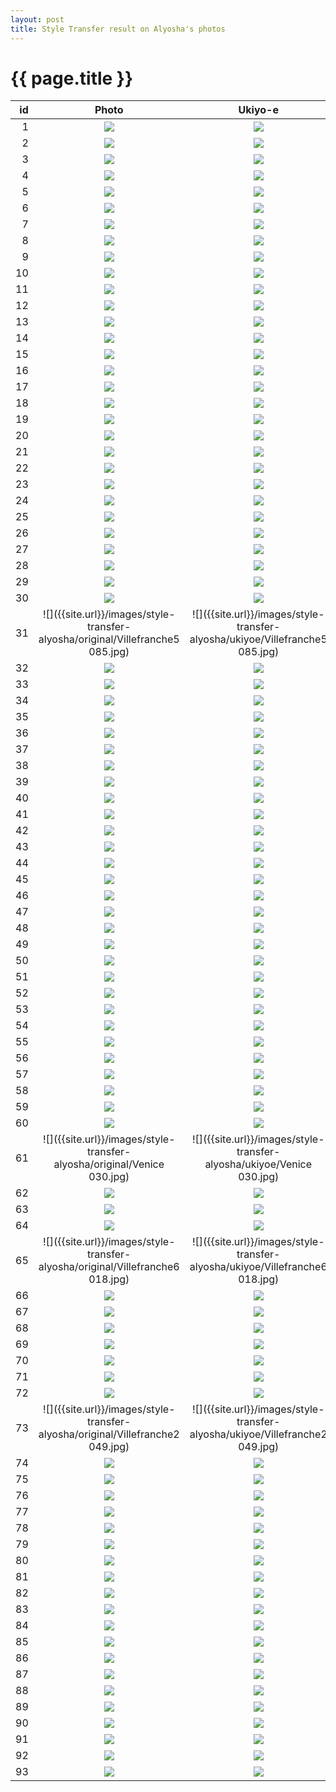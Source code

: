 ```yaml
---
layout: post
title: Style Transfer result on Alyosha's photos
---
```

{{ page.title }}
================

| id | Photo | Ukiyo-e | Van Gogh | Cezanne | Monet |
|---:|:---------:|:----------:|:----------:|:----------:|:----------:|
| 1 | ![]({{site.url}}/images/style-transfer-alyosha/original/IMG_9253.jpg) | ![]({{site.url}}/images/style-transfer-alyosha/ukiyoe/IMG_9253.jpg) | ![]({{site.url}}/images/style-transfer-alyosha/vangogh/IMG_9253.jpg) || ![]({{site.url}}/images/style-transfer-alyosha/cezanne/IMG_9253.jpg) | ![]({{site.url}}/images/style-transfer-alyosha/monet/IMG_9253.jpg) |
| 2 | ![]({{site.url}}/images/style-transfer-alyosha/original/IMG_20170305_174233848_HDR.jpg) | ![]({{site.url}}/images/style-transfer-alyosha/ukiyoe/IMG_20170305_174233848_HDR.jpg) | ![]({{site.url}}/images/style-transfer-alyosha/vangogh/IMG_20170305_174233848_HDR.jpg) || ![]({{site.url}}/images/style-transfer-alyosha/cezanne/IMG_20170305_174233848_HDR.jpg) | ![]({{site.url}}/images/style-transfer-alyosha/monet/IMG_20170305_174233848_HDR.jpg) |
| 3 | ![]({{site.url}}/images/style-transfer-alyosha/original/IMG_20161020_170934.jpg) | ![]({{site.url}}/images/style-transfer-alyosha/ukiyoe/IMG_20161020_170934.jpg) | ![]({{site.url}}/images/style-transfer-alyosha/vangogh/IMG_20161020_170934.jpg) || ![]({{site.url}}/images/style-transfer-alyosha/cezanne/IMG_20161020_170934.jpg) | ![]({{site.url}}/images/style-transfer-alyosha/monet/IMG_20161020_170934.jpg) |
| 4 | ![]({{site.url}}/images/style-transfer-alyosha/original/3.jpg) | ![]({{site.url}}/images/style-transfer-alyosha/ukiyoe/3.jpg) | ![]({{site.url}}/images/style-transfer-alyosha/vangogh/3.jpg) || ![]({{site.url}}/images/style-transfer-alyosha/cezanne/3.jpg) | ![]({{site.url}}/images/style-transfer-alyosha/monet/3.jpg) |
| 5 | ![]({{site.url}}/images/style-transfer-alyosha/original/33.jpg) | ![]({{site.url}}/images/style-transfer-alyosha/ukiyoe/33.jpg) | ![]({{site.url}}/images/style-transfer-alyosha/vangogh/33.jpg) || ![]({{site.url}}/images/style-transfer-alyosha/cezanne/33.jpg) | ![]({{site.url}}/images/style-transfer-alyosha/monet/33.jpg) |
| 6 | ![]({{site.url}}/images/style-transfer-alyosha/original/7.jpg) | ![]({{site.url}}/images/style-transfer-alyosha/ukiyoe/7.jpg) | ![]({{site.url}}/images/style-transfer-alyosha/vangogh/7.jpg) || ![]({{site.url}}/images/style-transfer-alyosha/cezanne/7.jpg) | ![]({{site.url}}/images/style-transfer-alyosha/monet/7.jpg) |
| 7 | ![]({{site.url}}/images/style-transfer-alyosha/original/IMG_20161010_155432.jpg) | ![]({{site.url}}/images/style-transfer-alyosha/ukiyoe/IMG_20161010_155432.jpg) | ![]({{site.url}}/images/style-transfer-alyosha/vangogh/IMG_20161010_155432.jpg) || ![]({{site.url}}/images/style-transfer-alyosha/cezanne/IMG_20161010_155432.jpg) | ![]({{site.url}}/images/style-transfer-alyosha/monet/IMG_20161010_155432.jpg) |
| 8 | ![]({{site.url}}/images/style-transfer-alyosha/original/75.jpg) | ![]({{site.url}}/images/style-transfer-alyosha/ukiyoe/75.jpg) | ![]({{site.url}}/images/style-transfer-alyosha/vangogh/75.jpg) || ![]({{site.url}}/images/style-transfer-alyosha/cezanne/75.jpg) | ![]({{site.url}}/images/style-transfer-alyosha/monet/75.jpg) |
| 9 | ![]({{site.url}}/images/style-transfer-alyosha/original/56.jpg) | ![]({{site.url}}/images/style-transfer-alyosha/ukiyoe/56.jpg) | ![]({{site.url}}/images/style-transfer-alyosha/vangogh/56.jpg) || ![]({{site.url}}/images/style-transfer-alyosha/cezanne/56.jpg) | ![]({{site.url}}/images/style-transfer-alyosha/monet/56.jpg) |
| 10 | ![]({{site.url}}/images/style-transfer-alyosha/original/IMG_3774.jpg) | ![]({{site.url}}/images/style-transfer-alyosha/ukiyoe/IMG_3774.jpg) | ![]({{site.url}}/images/style-transfer-alyosha/vangogh/IMG_3774.jpg) || ![]({{site.url}}/images/style-transfer-alyosha/cezanne/IMG_3774.jpg) | ![]({{site.url}}/images/style-transfer-alyosha/monet/IMG_3774.jpg) |
| 11 | ![]({{site.url}}/images/style-transfer-alyosha/original/IMG_20160319_154835686.jpg) | ![]({{site.url}}/images/style-transfer-alyosha/ukiyoe/IMG_20160319_154835686.jpg) | ![]({{site.url}}/images/style-transfer-alyosha/vangogh/IMG_20160319_154835686.jpg) || ![]({{site.url}}/images/style-transfer-alyosha/cezanne/IMG_20160319_154835686.jpg) | ![]({{site.url}}/images/style-transfer-alyosha/monet/IMG_20160319_154835686.jpg) |
| 12 | ![]({{site.url}}/images/style-transfer-alyosha/original/IMG_1051.jpg) | ![]({{site.url}}/images/style-transfer-alyosha/ukiyoe/IMG_1051.jpg) | ![]({{site.url}}/images/style-transfer-alyosha/vangogh/IMG_1051.jpg) || ![]({{site.url}}/images/style-transfer-alyosha/cezanne/IMG_1051.jpg) | ![]({{site.url}}/images/style-transfer-alyosha/monet/IMG_1051.jpg) |
| 13 | ![]({{site.url}}/images/style-transfer-alyosha/original/IMG_5582.jpg) | ![]({{site.url}}/images/style-transfer-alyosha/ukiyoe/IMG_5582.jpg) | ![]({{site.url}}/images/style-transfer-alyosha/vangogh/IMG_5582.jpg) || ![]({{site.url}}/images/style-transfer-alyosha/cezanne/IMG_5582.jpg) | ![]({{site.url}}/images/style-transfer-alyosha/monet/IMG_5582.jpg) |
| 14 | ![]({{site.url}}/images/style-transfer-alyosha/original/IMG_20170305_173917350_HDR.jpg) | ![]({{site.url}}/images/style-transfer-alyosha/ukiyoe/IMG_20170305_173917350_HDR.jpg) | ![]({{site.url}}/images/style-transfer-alyosha/vangogh/IMG_20170305_173917350_HDR.jpg) || ![]({{site.url}}/images/style-transfer-alyosha/cezanne/IMG_20170305_173917350_HDR.jpg) | ![]({{site.url}}/images/style-transfer-alyosha/monet/IMG_20170305_173917350_HDR.jpg) |
| 15 | ![]({{site.url}}/images/style-transfer-alyosha/original/IMG_20160602_133333110_HDR.jpg) | ![]({{site.url}}/images/style-transfer-alyosha/ukiyoe/IMG_20160602_133333110_HDR.jpg) | ![]({{site.url}}/images/style-transfer-alyosha/vangogh/IMG_20160602_133333110_HDR.jpg) || ![]({{site.url}}/images/style-transfer-alyosha/cezanne/IMG_20160602_133333110_HDR.jpg) | ![]({{site.url}}/images/style-transfer-alyosha/monet/IMG_20160602_133333110_HDR.jpg) |
| 16 | ![]({{site.url}}/images/style-transfer-alyosha/original/52.jpg) | ![]({{site.url}}/images/style-transfer-alyosha/ukiyoe/52.jpg) | ![]({{site.url}}/images/style-transfer-alyosha/vangogh/52.jpg) || ![]({{site.url}}/images/style-transfer-alyosha/cezanne/52.jpg) | ![]({{site.url}}/images/style-transfer-alyosha/monet/52.jpg) |
| 17 | ![]({{site.url}}/images/style-transfer-alyosha/original/55.jpg) | ![]({{site.url}}/images/style-transfer-alyosha/ukiyoe/55.jpg) | ![]({{site.url}}/images/style-transfer-alyosha/vangogh/55.jpg) || ![]({{site.url}}/images/style-transfer-alyosha/cezanne/55.jpg) | ![]({{site.url}}/images/style-transfer-alyosha/monet/55.jpg) |
| 18 | ![]({{site.url}}/images/style-transfer-alyosha/original/IMG_20160602_180829167_HDR.jpg) | ![]({{site.url}}/images/style-transfer-alyosha/ukiyoe/IMG_20160602_180829167_HDR.jpg) | ![]({{site.url}}/images/style-transfer-alyosha/vangogh/IMG_20160602_180829167_HDR.jpg) || ![]({{site.url}}/images/style-transfer-alyosha/cezanne/IMG_20160602_180829167_HDR.jpg) | ![]({{site.url}}/images/style-transfer-alyosha/monet/IMG_20160602_180829167_HDR.jpg) |
| 19 | ![]({{site.url}}/images/style-transfer-alyosha/original/73.jpg) | ![]({{site.url}}/images/style-transfer-alyosha/ukiyoe/73.jpg) | ![]({{site.url}}/images/style-transfer-alyosha/vangogh/73.jpg) || ![]({{site.url}}/images/style-transfer-alyosha/cezanne/73.jpg) | ![]({{site.url}}/images/style-transfer-alyosha/monet/73.jpg) |
| 20 | ![]({{site.url}}/images/style-transfer-alyosha/original/IMG_5095.jpg) | ![]({{site.url}}/images/style-transfer-alyosha/ukiyoe/IMG_5095.jpg) | ![]({{site.url}}/images/style-transfer-alyosha/vangogh/IMG_5095.jpg) || ![]({{site.url}}/images/style-transfer-alyosha/cezanne/IMG_5095.jpg) | ![]({{site.url}}/images/style-transfer-alyosha/monet/IMG_5095.jpg) |
| 21 | ![]({{site.url}}/images/style-transfer-alyosha/original/62.jpg) | ![]({{site.url}}/images/style-transfer-alyosha/ukiyoe/62.jpg) | ![]({{site.url}}/images/style-transfer-alyosha/vangogh/62.jpg) || ![]({{site.url}}/images/style-transfer-alyosha/cezanne/62.jpg) | ![]({{site.url}}/images/style-transfer-alyosha/monet/62.jpg) |
| 22 | ![]({{site.url}}/images/style-transfer-alyosha/original/IMG_20130607_194914.jpg) | ![]({{site.url}}/images/style-transfer-alyosha/ukiyoe/IMG_20130607_194914.jpg) | ![]({{site.url}}/images/style-transfer-alyosha/vangogh/IMG_20130607_194914.jpg) || ![]({{site.url}}/images/style-transfer-alyosha/cezanne/IMG_20130607_194914.jpg) | ![]({{site.url}}/images/style-transfer-alyosha/monet/IMG_20130607_194914.jpg) |
| 23 | ![]({{site.url}}/images/style-transfer-alyosha/original/25.jpg) | ![]({{site.url}}/images/style-transfer-alyosha/ukiyoe/25.jpg) | ![]({{site.url}}/images/style-transfer-alyosha/vangogh/25.jpg) || ![]({{site.url}}/images/style-transfer-alyosha/cezanne/25.jpg) | ![]({{site.url}}/images/style-transfer-alyosha/monet/25.jpg) |
| 24 | ![]({{site.url}}/images/style-transfer-alyosha/original/IMG_9075.jpg) | ![]({{site.url}}/images/style-transfer-alyosha/ukiyoe/IMG_9075.jpg) | ![]({{site.url}}/images/style-transfer-alyosha/vangogh/IMG_9075.jpg) || ![]({{site.url}}/images/style-transfer-alyosha/cezanne/IMG_9075.jpg) | ![]({{site.url}}/images/style-transfer-alyosha/monet/IMG_9075.jpg) |
| 25 | ![]({{site.url}}/images/style-transfer-alyosha/original/8.jpg) | ![]({{site.url}}/images/style-transfer-alyosha/ukiyoe/8.jpg) | ![]({{site.url}}/images/style-transfer-alyosha/vangogh/8.jpg) || ![]({{site.url}}/images/style-transfer-alyosha/cezanne/8.jpg) | ![]({{site.url}}/images/style-transfer-alyosha/monet/8.jpg) |
| 26 | ![]({{site.url}}/images/style-transfer-alyosha/original/IMG_20160602_195018604_HDR.jpg) | ![]({{site.url}}/images/style-transfer-alyosha/ukiyoe/IMG_20160602_195018604_HDR.jpg) | ![]({{site.url}}/images/style-transfer-alyosha/vangogh/IMG_20160602_195018604_HDR.jpg) || ![]({{site.url}}/images/style-transfer-alyosha/cezanne/IMG_20160602_195018604_HDR.jpg) | ![]({{site.url}}/images/style-transfer-alyosha/monet/IMG_20160602_195018604_HDR.jpg) |
| 27 | ![]({{site.url}}/images/style-transfer-alyosha/original/32.jpg) | ![]({{site.url}}/images/style-transfer-alyosha/ukiyoe/32.jpg) | ![]({{site.url}}/images/style-transfer-alyosha/vangogh/32.jpg) || ![]({{site.url}}/images/style-transfer-alyosha/cezanne/32.jpg) | ![]({{site.url}}/images/style-transfer-alyosha/monet/32.jpg) |
| 28 | ![]({{site.url}}/images/style-transfer-alyosha/original/IMG_20161008_133624749.jpg) | ![]({{site.url}}/images/style-transfer-alyosha/ukiyoe/IMG_20161008_133624749.jpg) | ![]({{site.url}}/images/style-transfer-alyosha/vangogh/IMG_20161008_133624749.jpg) || ![]({{site.url}}/images/style-transfer-alyosha/cezanne/IMG_20161008_133624749.jpg) | ![]({{site.url}}/images/style-transfer-alyosha/monet/IMG_20161008_133624749.jpg) |
| 29 | ![]({{site.url}}/images/style-transfer-alyosha/original/IMG_9052.jpg) | ![]({{site.url}}/images/style-transfer-alyosha/ukiyoe/IMG_9052.jpg) | ![]({{site.url}}/images/style-transfer-alyosha/vangogh/IMG_9052.jpg) || ![]({{site.url}}/images/style-transfer-alyosha/cezanne/IMG_9052.jpg) | ![]({{site.url}}/images/style-transfer-alyosha/monet/IMG_9052.jpg) |
| 30 | ![]({{site.url}}/images/style-transfer-alyosha/original/15.jpg) | ![]({{site.url}}/images/style-transfer-alyosha/ukiyoe/15.jpg) | ![]({{site.url}}/images/style-transfer-alyosha/vangogh/15.jpg) || ![]({{site.url}}/images/style-transfer-alyosha/cezanne/15.jpg) | ![]({{site.url}}/images/style-transfer-alyosha/monet/15.jpg) |
| 31 | ![]({{site.url}}/images/style-transfer-alyosha/original/Villefranche5 085.jpg) | ![]({{site.url}}/images/style-transfer-alyosha/ukiyoe/Villefranche5 085.jpg) | ![]({{site.url}}/images/style-transfer-alyosha/vangogh/Villefranche5 085.jpg) || ![]({{site.url}}/images/style-transfer-alyosha/cezanne/Villefranche5 085.jpg) | ![]({{site.url}}/images/style-transfer-alyosha/monet/Villefranche5 085.jpg) |
| 32 | ![]({{site.url}}/images/style-transfer-alyosha/original/13.jpg) | ![]({{site.url}}/images/style-transfer-alyosha/ukiyoe/13.jpg) | ![]({{site.url}}/images/style-transfer-alyosha/vangogh/13.jpg) || ![]({{site.url}}/images/style-transfer-alyosha/cezanne/13.jpg) | ![]({{site.url}}/images/style-transfer-alyosha/monet/13.jpg) |
| 33 | ![]({{site.url}}/images/style-transfer-alyosha/original/IMG_1117.jpg) | ![]({{site.url}}/images/style-transfer-alyosha/ukiyoe/IMG_1117.jpg) | ![]({{site.url}}/images/style-transfer-alyosha/vangogh/IMG_1117.jpg) || ![]({{site.url}}/images/style-transfer-alyosha/cezanne/IMG_1117.jpg) | ![]({{site.url}}/images/style-transfer-alyosha/monet/IMG_1117.jpg) |
| 34 | ![]({{site.url}}/images/style-transfer-alyosha/original/21.jpg) | ![]({{site.url}}/images/style-transfer-alyosha/ukiyoe/21.jpg) | ![]({{site.url}}/images/style-transfer-alyosha/vangogh/21.jpg) || ![]({{site.url}}/images/style-transfer-alyosha/cezanne/21.jpg) | ![]({{site.url}}/images/style-transfer-alyosha/monet/21.jpg) |
| 35 | ![]({{site.url}}/images/style-transfer-alyosha/original/IMG_8931.jpg) | ![]({{site.url}}/images/style-transfer-alyosha/ukiyoe/IMG_8931.jpg) | ![]({{site.url}}/images/style-transfer-alyosha/vangogh/IMG_8931.jpg) || ![]({{site.url}}/images/style-transfer-alyosha/cezanne/IMG_8931.jpg) | ![]({{site.url}}/images/style-transfer-alyosha/monet/IMG_8931.jpg) |
| 36 | ![]({{site.url}}/images/style-transfer-alyosha/original/22.jpg) | ![]({{site.url}}/images/style-transfer-alyosha/ukiyoe/22.jpg) | ![]({{site.url}}/images/style-transfer-alyosha/vangogh/22.jpg) || ![]({{site.url}}/images/style-transfer-alyosha/cezanne/22.jpg) | ![]({{site.url}}/images/style-transfer-alyosha/monet/22.jpg) |
| 37 | ![]({{site.url}}/images/style-transfer-alyosha/original/IMG_6458.jpg) | ![]({{site.url}}/images/style-transfer-alyosha/ukiyoe/IMG_6458.jpg) | ![]({{site.url}}/images/style-transfer-alyosha/vangogh/IMG_6458.jpg) || ![]({{site.url}}/images/style-transfer-alyosha/cezanne/IMG_6458.jpg) | ![]({{site.url}}/images/style-transfer-alyosha/monet/IMG_6458.jpg) |
| 38 | ![]({{site.url}}/images/style-transfer-alyosha/original/IMG_20160602_181610296.jpg) | ![]({{site.url}}/images/style-transfer-alyosha/ukiyoe/IMG_20160602_181610296.jpg) | ![]({{site.url}}/images/style-transfer-alyosha/vangogh/IMG_20160602_181610296.jpg) || ![]({{site.url}}/images/style-transfer-alyosha/cezanne/IMG_20160602_181610296.jpg) | ![]({{site.url}}/images/style-transfer-alyosha/monet/IMG_20160602_181610296.jpg) |
| 39 | ![]({{site.url}}/images/style-transfer-alyosha/original/77.jpg) | ![]({{site.url}}/images/style-transfer-alyosha/ukiyoe/77.jpg) | ![]({{site.url}}/images/style-transfer-alyosha/vangogh/77.jpg) || ![]({{site.url}}/images/style-transfer-alyosha/cezanne/77.jpg) | ![]({{site.url}}/images/style-transfer-alyosha/monet/77.jpg) |
| 40 | ![]({{site.url}}/images/style-transfer-alyosha/original/27.jpg) | ![]({{site.url}}/images/style-transfer-alyosha/ukiyoe/27.jpg) | ![]({{site.url}}/images/style-transfer-alyosha/vangogh/27.jpg) || ![]({{site.url}}/images/style-transfer-alyosha/cezanne/27.jpg) | ![]({{site.url}}/images/style-transfer-alyosha/monet/27.jpg) |
| 41 | ![]({{site.url}}/images/style-transfer-alyosha/original/IMG_20170103_093335281_HDR.jpg) | ![]({{site.url}}/images/style-transfer-alyosha/ukiyoe/IMG_20170103_093335281_HDR.jpg) | ![]({{site.url}}/images/style-transfer-alyosha/vangogh/IMG_20170103_093335281_HDR.jpg) || ![]({{site.url}}/images/style-transfer-alyosha/cezanne/IMG_20170103_093335281_HDR.jpg) | ![]({{site.url}}/images/style-transfer-alyosha/monet/IMG_20170103_093335281_HDR.jpg) |
| 42 | ![]({{site.url}}/images/style-transfer-alyosha/original/IMG_20160525_095259866_HDR.jpg) | ![]({{site.url}}/images/style-transfer-alyosha/ukiyoe/IMG_20160525_095259866_HDR.jpg) | ![]({{site.url}}/images/style-transfer-alyosha/vangogh/IMG_20160525_095259866_HDR.jpg) || ![]({{site.url}}/images/style-transfer-alyosha/cezanne/IMG_20160525_095259866_HDR.jpg) | ![]({{site.url}}/images/style-transfer-alyosha/monet/IMG_20160525_095259866_HDR.jpg) |
| 43 | ![]({{site.url}}/images/style-transfer-alyosha/original/IMG_20161015_180702.jpg) | ![]({{site.url}}/images/style-transfer-alyosha/ukiyoe/IMG_20161015_180702.jpg) | ![]({{site.url}}/images/style-transfer-alyosha/vangogh/IMG_20161015_180702.jpg) || ![]({{site.url}}/images/style-transfer-alyosha/cezanne/IMG_20161015_180702.jpg) | ![]({{site.url}}/images/style-transfer-alyosha/monet/IMG_20161015_180702.jpg) |
| 44 | ![]({{site.url}}/images/style-transfer-alyosha/original/46.jpg) | ![]({{site.url}}/images/style-transfer-alyosha/ukiyoe/46.jpg) | ![]({{site.url}}/images/style-transfer-alyosha/vangogh/46.jpg) || ![]({{site.url}}/images/style-transfer-alyosha/cezanne/46.jpg) | ![]({{site.url}}/images/style-transfer-alyosha/monet/46.jpg) |
| 45 | ![]({{site.url}}/images/style-transfer-alyosha/original/IMG_20150618_200343095_HDR.jpg) | ![]({{site.url}}/images/style-transfer-alyosha/ukiyoe/IMG_20150618_200343095_HDR.jpg) | ![]({{site.url}}/images/style-transfer-alyosha/vangogh/IMG_20150618_200343095_HDR.jpg) || ![]({{site.url}}/images/style-transfer-alyosha/cezanne/IMG_20150618_200343095_HDR.jpg) | ![]({{site.url}}/images/style-transfer-alyosha/monet/IMG_20150618_200343095_HDR.jpg) |
| 46 | ![]({{site.url}}/images/style-transfer-alyosha/original/IMG_20161009_095041067.jpg) | ![]({{site.url}}/images/style-transfer-alyosha/ukiyoe/IMG_20161009_095041067.jpg) | ![]({{site.url}}/images/style-transfer-alyosha/vangogh/IMG_20161009_095041067.jpg) || ![]({{site.url}}/images/style-transfer-alyosha/cezanne/IMG_20161009_095041067.jpg) | ![]({{site.url}}/images/style-transfer-alyosha/monet/IMG_20161009_095041067.jpg) |
| 47 | ![]({{site.url}}/images/style-transfer-alyosha/original/50.jpg) | ![]({{site.url}}/images/style-transfer-alyosha/ukiyoe/50.jpg) | ![]({{site.url}}/images/style-transfer-alyosha/vangogh/50.jpg) || ![]({{site.url}}/images/style-transfer-alyosha/cezanne/50.jpg) | ![]({{site.url}}/images/style-transfer-alyosha/monet/50.jpg) |
| 48 | ![]({{site.url}}/images/style-transfer-alyosha/original/IMG_20170102_142553.jpg) | ![]({{site.url}}/images/style-transfer-alyosha/ukiyoe/IMG_20170102_142553.jpg) | ![]({{site.url}}/images/style-transfer-alyosha/vangogh/IMG_20170102_142553.jpg) || ![]({{site.url}}/images/style-transfer-alyosha/cezanne/IMG_20170102_142553.jpg) | ![]({{site.url}}/images/style-transfer-alyosha/monet/IMG_20170102_142553.jpg) |
| 49 | ![]({{site.url}}/images/style-transfer-alyosha/original/P1020176.jpg) | ![]({{site.url}}/images/style-transfer-alyosha/ukiyoe/P1020176.jpg) | ![]({{site.url}}/images/style-transfer-alyosha/vangogh/P1020176.jpg) || ![]({{site.url}}/images/style-transfer-alyosha/cezanne/P1020176.jpg) | ![]({{site.url}}/images/style-transfer-alyosha/monet/P1020176.jpg) |
| 50 | ![]({{site.url}}/images/style-transfer-alyosha/original/IMG_5082.jpg) | ![]({{site.url}}/images/style-transfer-alyosha/ukiyoe/IMG_5082.jpg) | ![]({{site.url}}/images/style-transfer-alyosha/vangogh/IMG_5082.jpg) || ![]({{site.url}}/images/style-transfer-alyosha/cezanne/IMG_5082.jpg) | ![]({{site.url}}/images/style-transfer-alyosha/monet/IMG_5082.jpg) |
| 51 | ![]({{site.url}}/images/style-transfer-alyosha/original/IMG_9257.jpg) | ![]({{site.url}}/images/style-transfer-alyosha/ukiyoe/IMG_9257.jpg) | ![]({{site.url}}/images/style-transfer-alyosha/vangogh/IMG_9257.jpg) || ![]({{site.url}}/images/style-transfer-alyosha/cezanne/IMG_9257.jpg) | ![]({{site.url}}/images/style-transfer-alyosha/monet/IMG_9257.jpg) |
| 52 | ![]({{site.url}}/images/style-transfer-alyosha/original/IMG_20150712_151607694_HDR.jpg) | ![]({{site.url}}/images/style-transfer-alyosha/ukiyoe/IMG_20150712_151607694_HDR.jpg) | ![]({{site.url}}/images/style-transfer-alyosha/vangogh/IMG_20150712_151607694_HDR.jpg) || ![]({{site.url}}/images/style-transfer-alyosha/cezanne/IMG_20150712_151607694_HDR.jpg) | ![]({{site.url}}/images/style-transfer-alyosha/monet/IMG_20150712_151607694_HDR.jpg) |
| 53 | ![]({{site.url}}/images/style-transfer-alyosha/original/29.jpg) | ![]({{site.url}}/images/style-transfer-alyosha/ukiyoe/29.jpg) | ![]({{site.url}}/images/style-transfer-alyosha/vangogh/29.jpg) || ![]({{site.url}}/images/style-transfer-alyosha/cezanne/29.jpg) | ![]({{site.url}}/images/style-transfer-alyosha/monet/29.jpg) |
| 54 | ![]({{site.url}}/images/style-transfer-alyosha/original/38.jpg) | ![]({{site.url}}/images/style-transfer-alyosha/ukiyoe/38.jpg) | ![]({{site.url}}/images/style-transfer-alyosha/vangogh/38.jpg) || ![]({{site.url}}/images/style-transfer-alyosha/cezanne/38.jpg) | ![]({{site.url}}/images/style-transfer-alyosha/monet/38.jpg) |
| 55 | ![]({{site.url}}/images/style-transfer-alyosha/original/12.jpg) | ![]({{site.url}}/images/style-transfer-alyosha/ukiyoe/12.jpg) | ![]({{site.url}}/images/style-transfer-alyosha/vangogh/12.jpg) || ![]({{site.url}}/images/style-transfer-alyosha/cezanne/12.jpg) | ![]({{site.url}}/images/style-transfer-alyosha/monet/12.jpg) |
| 56 | ![]({{site.url}}/images/style-transfer-alyosha/original/IMG_9254.jpg) | ![]({{site.url}}/images/style-transfer-alyosha/ukiyoe/IMG_9254.jpg) | ![]({{site.url}}/images/style-transfer-alyosha/vangogh/IMG_9254.jpg) || ![]({{site.url}}/images/style-transfer-alyosha/cezanne/IMG_9254.jpg) | ![]({{site.url}}/images/style-transfer-alyosha/monet/IMG_9254.jpg) |
| 57 | ![]({{site.url}}/images/style-transfer-alyosha/original/IMG_8149.jpg) | ![]({{site.url}}/images/style-transfer-alyosha/ukiyoe/IMG_8149.jpg) | ![]({{site.url}}/images/style-transfer-alyosha/vangogh/IMG_8149.jpg) || ![]({{site.url}}/images/style-transfer-alyosha/cezanne/IMG_8149.jpg) | ![]({{site.url}}/images/style-transfer-alyosha/monet/IMG_8149.jpg) |
| 58 | ![]({{site.url}}/images/style-transfer-alyosha/original/IMG_20151031_170925074_HDR.jpg) | ![]({{site.url}}/images/style-transfer-alyosha/ukiyoe/IMG_20151031_170925074_HDR.jpg) | ![]({{site.url}}/images/style-transfer-alyosha/vangogh/IMG_20151031_170925074_HDR.jpg) || ![]({{site.url}}/images/style-transfer-alyosha/cezanne/IMG_20151031_170925074_HDR.jpg) | ![]({{site.url}}/images/style-transfer-alyosha/monet/IMG_20151031_170925074_HDR.jpg) |
| 59 | ![]({{site.url}}/images/style-transfer-alyosha/original/78.jpg) | ![]({{site.url}}/images/style-transfer-alyosha/ukiyoe/78.jpg) | ![]({{site.url}}/images/style-transfer-alyosha/vangogh/78.jpg) || ![]({{site.url}}/images/style-transfer-alyosha/cezanne/78.jpg) | ![]({{site.url}}/images/style-transfer-alyosha/monet/78.jpg) |
| 60 | ![]({{site.url}}/images/style-transfer-alyosha/original/51.jpg) | ![]({{site.url}}/images/style-transfer-alyosha/ukiyoe/51.jpg) | ![]({{site.url}}/images/style-transfer-alyosha/vangogh/51.jpg) || ![]({{site.url}}/images/style-transfer-alyosha/cezanne/51.jpg) | ![]({{site.url}}/images/style-transfer-alyosha/monet/51.jpg) |
| 61 | ![]({{site.url}}/images/style-transfer-alyosha/original/Venice 030.jpg) | ![]({{site.url}}/images/style-transfer-alyosha/ukiyoe/Venice 030.jpg) | ![]({{site.url}}/images/style-transfer-alyosha/vangogh/Venice 030.jpg) || ![]({{site.url}}/images/style-transfer-alyosha/cezanne/Venice 030.jpg) | ![]({{site.url}}/images/style-transfer-alyosha/monet/Venice 030.jpg) |
| 62 | ![]({{site.url}}/images/style-transfer-alyosha/original/IMG_20160623_130412072.jpg) | ![]({{site.url}}/images/style-transfer-alyosha/ukiyoe/IMG_20160623_130412072.jpg) | ![]({{site.url}}/images/style-transfer-alyosha/vangogh/IMG_20160623_130412072.jpg) || ![]({{site.url}}/images/style-transfer-alyosha/cezanne/IMG_20160623_130412072.jpg) | ![]({{site.url}}/images/style-transfer-alyosha/monet/IMG_20160623_130412072.jpg) |
| 63 | ![]({{site.url}}/images/style-transfer-alyosha/original/14.jpg) | ![]({{site.url}}/images/style-transfer-alyosha/ukiyoe/14.jpg) | ![]({{site.url}}/images/style-transfer-alyosha/vangogh/14.jpg) || ![]({{site.url}}/images/style-transfer-alyosha/cezanne/14.jpg) | ![]({{site.url}}/images/style-transfer-alyosha/monet/14.jpg) |
| 64 | ![]({{site.url}}/images/style-transfer-alyosha/original/IMG_5045.jpg) | ![]({{site.url}}/images/style-transfer-alyosha/ukiyoe/IMG_5045.jpg) | ![]({{site.url}}/images/style-transfer-alyosha/vangogh/IMG_5045.jpg) || ![]({{site.url}}/images/style-transfer-alyosha/cezanne/IMG_5045.jpg) | ![]({{site.url}}/images/style-transfer-alyosha/monet/IMG_5045.jpg) |
| 65 | ![]({{site.url}}/images/style-transfer-alyosha/original/Villefranche6 018.jpg) | ![]({{site.url}}/images/style-transfer-alyosha/ukiyoe/Villefranche6 018.jpg) | ![]({{site.url}}/images/style-transfer-alyosha/vangogh/Villefranche6 018.jpg) || ![]({{site.url}}/images/style-transfer-alyosha/cezanne/Villefranche6 018.jpg) | ![]({{site.url}}/images/style-transfer-alyosha/monet/Villefranche6 018.jpg) |
| 66 | ![]({{site.url}}/images/style-transfer-alyosha/original/42.jpg) | ![]({{site.url}}/images/style-transfer-alyosha/ukiyoe/42.jpg) | ![]({{site.url}}/images/style-transfer-alyosha/vangogh/42.jpg) || ![]({{site.url}}/images/style-transfer-alyosha/cezanne/42.jpg) | ![]({{site.url}}/images/style-transfer-alyosha/monet/42.jpg) |
| 67 | ![]({{site.url}}/images/style-transfer-alyosha/original/IMG_20161008_133523235.jpg) | ![]({{site.url}}/images/style-transfer-alyosha/ukiyoe/IMG_20161008_133523235.jpg) | ![]({{site.url}}/images/style-transfer-alyosha/vangogh/IMG_20161008_133523235.jpg) || ![]({{site.url}}/images/style-transfer-alyosha/cezanne/IMG_20161008_133523235.jpg) | ![]({{site.url}}/images/style-transfer-alyosha/monet/IMG_20161008_133523235.jpg) |
| 68 | ![]({{site.url}}/images/style-transfer-alyosha/original/74.jpg) | ![]({{site.url}}/images/style-transfer-alyosha/ukiyoe/74.jpg) | ![]({{site.url}}/images/style-transfer-alyosha/vangogh/74.jpg) || ![]({{site.url}}/images/style-transfer-alyosha/cezanne/74.jpg) | ![]({{site.url}}/images/style-transfer-alyosha/monet/74.jpg) |
| 69 | ![]({{site.url}}/images/style-transfer-alyosha/original/IMG_8937.jpg) | ![]({{site.url}}/images/style-transfer-alyosha/ukiyoe/IMG_8937.jpg) | ![]({{site.url}}/images/style-transfer-alyosha/vangogh/IMG_8937.jpg) || ![]({{site.url}}/images/style-transfer-alyosha/cezanne/IMG_8937.jpg) | ![]({{site.url}}/images/style-transfer-alyosha/monet/IMG_8937.jpg) |
| 70 | ![]({{site.url}}/images/style-transfer-alyosha/original/60.jpg) | ![]({{site.url}}/images/style-transfer-alyosha/ukiyoe/60.jpg) | ![]({{site.url}}/images/style-transfer-alyosha/vangogh/60.jpg) || ![]({{site.url}}/images/style-transfer-alyosha/cezanne/60.jpg) | ![]({{site.url}}/images/style-transfer-alyosha/monet/60.jpg) |
| 71 | ![]({{site.url}}/images/style-transfer-alyosha/original/53.jpg) | ![]({{site.url}}/images/style-transfer-alyosha/ukiyoe/53.jpg) | ![]({{site.url}}/images/style-transfer-alyosha/vangogh/53.jpg) || ![]({{site.url}}/images/style-transfer-alyosha/cezanne/53.jpg) | ![]({{site.url}}/images/style-transfer-alyosha/monet/53.jpg) |
| 72 | ![]({{site.url}}/images/style-transfer-alyosha/original/IMG_9070.jpg) | ![]({{site.url}}/images/style-transfer-alyosha/ukiyoe/IMG_9070.jpg) | ![]({{site.url}}/images/style-transfer-alyosha/vangogh/IMG_9070.jpg) || ![]({{site.url}}/images/style-transfer-alyosha/cezanne/IMG_9070.jpg) | ![]({{site.url}}/images/style-transfer-alyosha/monet/IMG_9070.jpg) |
| 73 | ![]({{site.url}}/images/style-transfer-alyosha/original/Villefranche2 049.jpg) | ![]({{site.url}}/images/style-transfer-alyosha/ukiyoe/Villefranche2 049.jpg) | ![]({{site.url}}/images/style-transfer-alyosha/vangogh/Villefranche2 049.jpg) || ![]({{site.url}}/images/style-transfer-alyosha/cezanne/Villefranche2 049.jpg) | ![]({{site.url}}/images/style-transfer-alyosha/monet/Villefranche2 049.jpg) |
| 74 | ![]({{site.url}}/images/style-transfer-alyosha/original/IMG_20140610_145336.jpg) | ![]({{site.url}}/images/style-transfer-alyosha/ukiyoe/IMG_20140610_145336.jpg) | ![]({{site.url}}/images/style-transfer-alyosha/vangogh/IMG_20140610_145336.jpg) || ![]({{site.url}}/images/style-transfer-alyosha/cezanne/IMG_20140610_145336.jpg) | ![]({{site.url}}/images/style-transfer-alyosha/monet/IMG_20140610_145336.jpg) |
| 75 | ![]({{site.url}}/images/style-transfer-alyosha/original/IMG_8923.jpg) | ![]({{site.url}}/images/style-transfer-alyosha/ukiyoe/IMG_8923.jpg) | ![]({{site.url}}/images/style-transfer-alyosha/vangogh/IMG_8923.jpg) || ![]({{site.url}}/images/style-transfer-alyosha/cezanne/IMG_8923.jpg) | ![]({{site.url}}/images/style-transfer-alyosha/monet/IMG_8923.jpg) |
| 76 | ![]({{site.url}}/images/style-transfer-alyosha/original/IMG_6479.jpg) | ![]({{site.url}}/images/style-transfer-alyosha/ukiyoe/IMG_6479.jpg) | ![]({{site.url}}/images/style-transfer-alyosha/vangogh/IMG_6479.jpg) || ![]({{site.url}}/images/style-transfer-alyosha/cezanne/IMG_6479.jpg) | ![]({{site.url}}/images/style-transfer-alyosha/monet/IMG_6479.jpg) |
| 77 | ![]({{site.url}}/images/style-transfer-alyosha/original/48.jpg) | ![]({{site.url}}/images/style-transfer-alyosha/ukiyoe/48.jpg) | ![]({{site.url}}/images/style-transfer-alyosha/vangogh/48.jpg) || ![]({{site.url}}/images/style-transfer-alyosha/cezanne/48.jpg) | ![]({{site.url}}/images/style-transfer-alyosha/monet/48.jpg) |
| 78 | ![]({{site.url}}/images/style-transfer-alyosha/original/IMG_20160802_225543.jpg) | ![]({{site.url}}/images/style-transfer-alyosha/ukiyoe/IMG_20160802_225543.jpg) | ![]({{site.url}}/images/style-transfer-alyosha/vangogh/IMG_20160802_225543.jpg) || ![]({{site.url}}/images/style-transfer-alyosha/cezanne/IMG_20160802_225543.jpg) | ![]({{site.url}}/images/style-transfer-alyosha/monet/IMG_20160802_225543.jpg) |
| 79 | ![]({{site.url}}/images/style-transfer-alyosha/original/63.jpg) | ![]({{site.url}}/images/style-transfer-alyosha/ukiyoe/63.jpg) | ![]({{site.url}}/images/style-transfer-alyosha/vangogh/63.jpg) || ![]({{site.url}}/images/style-transfer-alyosha/cezanne/63.jpg) | ![]({{site.url}}/images/style-transfer-alyosha/monet/63.jpg) |
| 80 | ![]({{site.url}}/images/style-transfer-alyosha/original/40.jpg) | ![]({{site.url}}/images/style-transfer-alyosha/ukiyoe/40.jpg) | ![]({{site.url}}/images/style-transfer-alyosha/vangogh/40.jpg) || ![]({{site.url}}/images/style-transfer-alyosha/cezanne/40.jpg) | ![]({{site.url}}/images/style-transfer-alyosha/monet/40.jpg) |
| 81 | ![]({{site.url}}/images/style-transfer-alyosha/original/IMG_20160130_162423771_HDR.jpg) | ![]({{site.url}}/images/style-transfer-alyosha/ukiyoe/IMG_20160130_162423771_HDR.jpg) | ![]({{site.url}}/images/style-transfer-alyosha/vangogh/IMG_20160130_162423771_HDR.jpg) || ![]({{site.url}}/images/style-transfer-alyosha/cezanne/IMG_20160130_162423771_HDR.jpg) | ![]({{site.url}}/images/style-transfer-alyosha/monet/IMG_20160130_162423771_HDR.jpg) |
| 82 | ![]({{site.url}}/images/style-transfer-alyosha/original/57.jpg) | ![]({{site.url}}/images/style-transfer-alyosha/ukiyoe/57.jpg) | ![]({{site.url}}/images/style-transfer-alyosha/vangogh/57.jpg) || ![]({{site.url}}/images/style-transfer-alyosha/cezanne/57.jpg) | ![]({{site.url}}/images/style-transfer-alyosha/monet/57.jpg) |
| 83 | ![]({{site.url}}/images/style-transfer-alyosha/original/IMG_5045(1).jpg) | ![]({{site.url}}/images/style-transfer-alyosha/ukiyoe/IMG_5045(1).jpg) | ![]({{site.url}}/images/style-transfer-alyosha/vangogh/IMG_5045(1).jpg) || ![]({{site.url}}/images/style-transfer-alyosha/cezanne/IMG_5045(1).jpg) | ![]({{site.url}}/images/style-transfer-alyosha/monet/IMG_5045(1).jpg) |
| 84 | ![]({{site.url}}/images/style-transfer-alyosha/original/IMG_6983.jpg) | ![]({{site.url}}/images/style-transfer-alyosha/ukiyoe/IMG_6983.jpg) | ![]({{site.url}}/images/style-transfer-alyosha/vangogh/IMG_6983.jpg) || ![]({{site.url}}/images/style-transfer-alyosha/cezanne/IMG_6983.jpg) | ![]({{site.url}}/images/style-transfer-alyosha/monet/IMG_6983.jpg) |
| 85 | ![]({{site.url}}/images/style-transfer-alyosha/original/76.jpg) | ![]({{site.url}}/images/style-transfer-alyosha/ukiyoe/76.jpg) | ![]({{site.url}}/images/style-transfer-alyosha/vangogh/76.jpg) || ![]({{site.url}}/images/style-transfer-alyosha/cezanne/76.jpg) | ![]({{site.url}}/images/style-transfer-alyosha/monet/76.jpg) |
| 86 | ![]({{site.url}}/images/style-transfer-alyosha/original/30.jpg) | ![]({{site.url}}/images/style-transfer-alyosha/ukiyoe/30.jpg) | ![]({{site.url}}/images/style-transfer-alyosha/vangogh/30.jpg) || ![]({{site.url}}/images/style-transfer-alyosha/cezanne/30.jpg) | ![]({{site.url}}/images/style-transfer-alyosha/monet/30.jpg) |
| 87 | ![]({{site.url}}/images/style-transfer-alyosha/original/IMG_8933.jpg) | ![]({{site.url}}/images/style-transfer-alyosha/ukiyoe/IMG_8933.jpg) | ![]({{site.url}}/images/style-transfer-alyosha/vangogh/IMG_8933.jpg) || ![]({{site.url}}/images/style-transfer-alyosha/cezanne/IMG_8933.jpg) | ![]({{site.url}}/images/style-transfer-alyosha/monet/IMG_8933.jpg) |
| 88 | ![]({{site.url}}/images/style-transfer-alyosha/original/47.jpg) | ![]({{site.url}}/images/style-transfer-alyosha/ukiyoe/47.jpg) | ![]({{site.url}}/images/style-transfer-alyosha/vangogh/47.jpg) || ![]({{site.url}}/images/style-transfer-alyosha/cezanne/47.jpg) | ![]({{site.url}}/images/style-transfer-alyosha/monet/47.jpg) |
| 89 | ![]({{site.url}}/images/style-transfer-alyosha/original/IMG_2452.jpg) | ![]({{site.url}}/images/style-transfer-alyosha/ukiyoe/IMG_2452.jpg) | ![]({{site.url}}/images/style-transfer-alyosha/vangogh/IMG_2452.jpg) || ![]({{site.url}}/images/style-transfer-alyosha/cezanne/IMG_2452.jpg) | ![]({{site.url}}/images/style-transfer-alyosha/monet/IMG_2452.jpg) |
| 90 | ![]({{site.url}}/images/style-transfer-alyosha/original/IMG_20160525_095321290_HDR.jpg) | ![]({{site.url}}/images/style-transfer-alyosha/ukiyoe/IMG_20160525_095321290_HDR.jpg) | ![]({{site.url}}/images/style-transfer-alyosha/vangogh/IMG_20160525_095321290_HDR.jpg) || ![]({{site.url}}/images/style-transfer-alyosha/cezanne/IMG_20160525_095321290_HDR.jpg) | ![]({{site.url}}/images/style-transfer-alyosha/monet/IMG_20160525_095321290_HDR.jpg) |
| 91 | ![]({{site.url}}/images/style-transfer-alyosha/original/IMG_8153.jpg) | ![]({{site.url}}/images/style-transfer-alyosha/ukiyoe/IMG_8153.jpg) | ![]({{site.url}}/images/style-transfer-alyosha/vangogh/IMG_8153.jpg) || ![]({{site.url}}/images/style-transfer-alyosha/cezanne/IMG_8153.jpg) | ![]({{site.url}}/images/style-transfer-alyosha/monet/IMG_8153.jpg) |
| 92 | ![]({{site.url}}/images/style-transfer-alyosha/original/IMG_5553.jpg) | ![]({{site.url}}/images/style-transfer-alyosha/ukiyoe/IMG_5553.jpg) | ![]({{site.url}}/images/style-transfer-alyosha/vangogh/IMG_5553.jpg) || ![]({{site.url}}/images/style-transfer-alyosha/cezanne/IMG_5553.jpg) | ![]({{site.url}}/images/style-transfer-alyosha/monet/IMG_5553.jpg) |
| 93 | ![]({{site.url}}/images/style-transfer-alyosha/original/IMG_20160319_154725920.jpg) | ![]({{site.url}}/images/style-transfer-alyosha/ukiyoe/IMG_20160319_154725920.jpg) | ![]({{site.url}}/images/style-transfer-alyosha/vangogh/IMG_20160319_154725920.jpg) || ![]({{site.url}}/images/style-transfer-alyosha/cezanne/IMG_20160319_154725920.jpg) | ![]({{site.url}}/images/style-transfer-alyosha/monet/IMG_20160319_154725920.jpg) |
